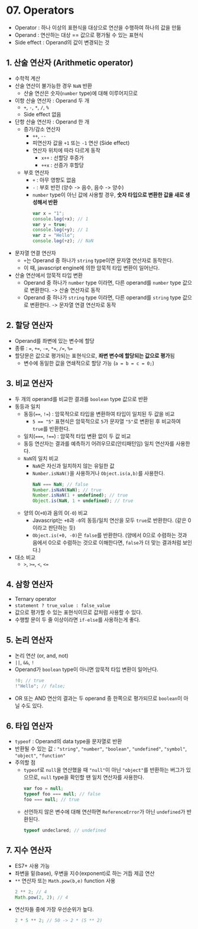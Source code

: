 # 07. Operators

- Operator : 하나 이상의 표현식을 대상으로 연산을 수행하여 하나의 값을 만듦
- Operand : 연산하는 대상 == 값으로 평가될 수 있는 표현식
- Side effect : Operand의 값이 변경되는 것

## 1. 산술 연산자 (Arithmetic operator)

- 수학적 계산
- 산술 연산이 불가능한 경우 `NaN` 반환
  - 산술 연산은 숫자(`number` type)에 대해 이루어지므로
- 이항 산술 연산자 : Operand 두 개
  - `+`, `-`, `*`, `/`, `%`
  - Side effect 없음
- 단항 산술 연산자 : Operand 한 개
  - 증가/감소 연산자
    - `++`, `--`
    - 피연산자 값을 `+1` 또는 `-1` 연산 (Side effect)
    - 연산자 위치에 따라 다르게 동작
      - `x++` : 선할당 후증가
      - `++x` : 선증가 후할당
  - 부호 연산자
    - `+` : 아무 영향도 없음
    - `-` : 부호 반전 (양수 -> 음수, 음수 -> 양수)
    - `number` type이 아닌 값에 사용할 경우, **숫자 타입으로 변환한 값을 새로 생성해서 반환**
      ```javascript
      var x = "1";
      console.log(+x); // 1
      var y = true;
      console.log(+y); // 1
      var z = "Hello";
      console.log(+z); // NaN
      ```
- 문자열 연결 연산자
  - `+`는 Operand 중 하나가 `string` type이면 문자열 연산자로 동작한다.
  - 이 때, javascript engine에 의한 암묵적 타입 변환이 일어난다.
- 산술 연산에서 암묵적 타입 변환
  - Operand 중 하나가 `number` type 이라면, 다른 operand를 `number` type 값으로 변환한다. -> 산술 연산자로 동작
  - Operand 중 하나가 `string` type 이라면, 다른 operand를 `string` type 값으로 변환한다. -> 문자열 연결 연산자로 동작

## 2. 할당 연산자

- Operand를 좌변에 있는 변수에 할당
- 종류 : `=`, `+=`, `-=`, `*=`, `/=`, `%=`
- 할당문은 값으로 평가되는 표현식으로, **좌변 변수에 할당되는 값으로 평가**됨
  - 변수에 동일한 값을 연쇄적으로 할당 가능 (`a = b = c = 0;`)

## 3. 비교 연산자

- 두 개의 operand를 비교한 결과를 `boolean` type 값으로 반환
- 동등과 일치
  - 동등(`==`, `!=`) : 암묵적으로 타입을 변환하여 타입이 일치된 두 값을 비교
    - `5 == "5"` 표현식은 암묵적으로 `5`가 문자열 `"5"`로 변환된 후 비교하여 `true`를 반환한다.
  - 일치(`===`, `!==`) : 암묵적 타입 변환 없이 두 값 비교
  - 동등 연산자는 결과를 예측하기 어려우므로(안티패턴임) 일치 연산자를 사용한다.
  - `NaN`의 일치 비교
    - `NaN`은 자신과 일치하지 않는 유일한 값
    - `Number.isNaN()`을 사용하거나 `Object.is(a,b)`를 사용한다.
      ```javascript
      NaN === NaN; // false
      Number.isNaN(NaN); // true
      Number.isNaN(1 + undefined); // true
      Object.is(NaN, 1 + undefined); // true
      ```
  - 양의 0(`+0`)과 음의 0(`-0`) 비교
    - Javascript는 `+0`과 `-0`의 동등/일치 연산을 모두 `true`로 반환한다. (같은 0이라고 판단하는 듯)
    - `Object.is(+0, -0)`은 `false`를 반환한다. (양에서 0으로 수렴하는 것과 음에서 0으로 수렴하는 것으로 이해한다면, `false`가 더 맞는 결과처럼 보인다.)
- 대소 비교
  - `>`, `>=`, `<`, `<=`

## 4. 삼항 연산자

- Ternary operator
- `statement ? true_value : false_value`
- 값으로 평가할 수 있는 표현식이므로 값처럼 사용할 수 있다.
- 수행할 문이 두 줄 이상이라면 `if-else`를 사용하는게 좋다.

## 5. 논리 연산자

- 논리 연산 (or, and, not)
- `||`, `&&`, `!`
- Operand가 `boolean` type이 아니면 암묵적 타입 변환이 일어난다.
  ```javascript
  !0; // true
  !"Hello"; // false;
  ```
- OR 또는 AND 연산의 결과는 두 operand 중 한쪽으로 평가되므로 `boolean`이 아닐 수도 있다.

## 6. 타입 연산자

- `typeof` : Operand의 data type을 문자열로 반환
- 반환될 수 있는 값 : `"string"`, `"number"`, `"boolean"`, `"undefined"`, `"symbol"`, `"object"`, `"function"`
- 주의할 점
  - `typeof`로 `null`을 연산했을 때 `"null"`이 아닌 `"object"`를 반환하는 버그가 있으므로, `null` type을 확인할 땐 일치 연산자를 사용한다.
    ```javascript
    var foo = null;
    typeof foo === null; // false
    foo === null; // true
    ```
  - 선언하지 않은 변수에 대해 연산하면 `ReferenceError`가 아닌 `undefined`가 반환된다.
    ```javascript
    typeof undeclared; // undefined
    ```

## 7. 지수 연산자

- ES7+ 사용 가능
- 좌변을 밑(base), 우변을 지수(exponent)로 하는 거듭 제곱 연산
- `**` 연산자 또는 `Math.pow(b,e)` function 사용
  ```javascript
  2 ** 2; // 4
  Math.pow(2, 2); // 4
  ```
- 연산자들 중에 가장 우선순위가 높다.
  ```javascript
  2 * 5 ** 2; // 50 -> 2 * (5 ** 2)
  ```
